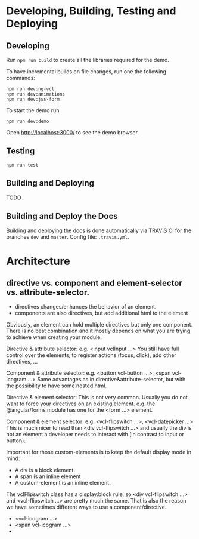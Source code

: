 # Developing, Building, Testing and Deploying

## Developing

Run `npm run build` to create all the libraries required for the demo.

To have incremental builds on file changes, run one the following commands:

```
npm run dev:ng-vcl
npm run dev:animations
npm run dev:jss-form
```

To start the demo run

```
npm run dev:demo
```

Open [http://localhost:3000/](http://localhost:3000/) to see the demo browser.

## Testing

```
npm run test
```

## Building and Deploying

TODO

## Building and Deploy the Docs

Building and deploying the docs is done automatically via TRAVIS CI for the branches `dev` and `master`.
Config file: `.travis.yml`.

# Architecture

## directive vs. component and element-selector vs. attribute-selector.

- directives changes/enhances the behavior of an element.
- components are also directives, but add additional html to the element

Obviously, an element can hold multiple directives but only one component.
There is no best combination and it mostly depends on what you are trying to achieve when creating your module.

Directive & attribute selector:
e.g. <input vclInput ...>
You still have full control over the elements, to register actions (focus, click), add other directives, ...

Component & attribute selector:
e.g. <button vcl-button ...>, <span vcl-icogram ...>
Same advantages as in directive&attribute-selector, but with the possibility to have some nested html.

Directive & element selector:
This is not very common. Usually you do not want to force your directives on an existing element.
e.g. the @angular/forms module has one for the <form ...> element.

Component & element selector:
e.g. <vcl-flipswitch ...>, <vcl-datepicker ...>
This is much nicer to read than <div vcl-flipswitch ...> and usually the div is not an element a developer needs to interact with (in contrast to input or button).

Important for those custom-elements is to keep the default display mode in mind:

- A div is a block element.
- A span is an inline element
- A custom-element is an inline element.

The vclFlipswitch class has a display:block rule, so <div vcl-flipswitch ...> and <vcl-flipswitch ...> are pretty much the same.
That is also the reason we have sometimes different ways to use a component/directive.

- <vcl-icogram ...>
- <span vcl-icogram ...>
- <div vcl-icogram ...>
